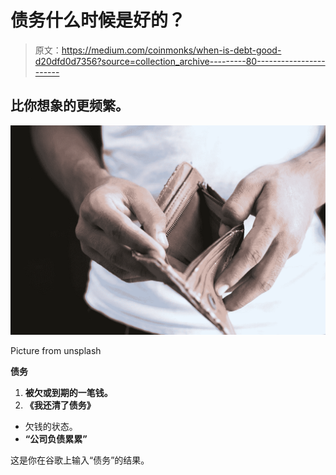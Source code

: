 # 债务什么时候是好的？

> 原文：<https://medium.com/coinmonks/when-is-debt-good-d20dfd0d7356?source=collection_archive---------80----------------------->

## 比你想象的更频繁。

![](img/00a5a6224d462c489b6d5c522bc59edf.png)

Picture from unsplash

**债务**

1.  **被欠或到期的一笔钱。**
2.  **《我还清了债务》**

*   欠钱的状态。
*   **“公司负债累累”**

这是你在谷歌上输入“债务”的结果。